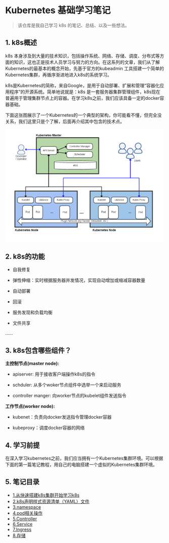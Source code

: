 # Kubernetes 基础学习笔记


> 该仓库是我自己学习 k8s 的笔记、总结、以及一些想法。
> 

## 1. k8s概述

k8s 本身涉及到大量的技术知识，包括操作系统、网络、存储、调度、分布式等方面的知识，这也正是技术人员学习与努力的方向。在这系列的文章，我们从了解Kubernetes的最基本的概念开始，先基于官方的kubeadmin 工具搭建一个简单的Kubernetes集群，再循序渐进地进入k8s的系统学习。


k8s是Kubernetes的简称，来自Google，是用于自动部署、扩展和管理“容器化应用程序”的开源系统。简单地说就是：k8s 是一套服务器集群管理组件，k8s现在普遍用于管理集群节点上的容器。在学习k8s之前，我们应该具备一定的docker容器基础。


下面这张图展示了一个Kubernetes的一个典型的架构，你可能看不懂，但完全没关系，我们这里只是个了解，后面再介绍其中包含的技术点。

![Kubernetes](./img/Kubernetes.png)


## 2. k8s的功能

- 自我修复

- 弹性伸缩：实时根据服务器并发情况，实现自动增加或缩减容器数量

- 自动部署

- 回滚

- 服务发现和负载均衡

- 文件共享

......


## 3. k8s包含哪些组件？

**主控制节点(master node):**

- apiserver: 用于接收客户端操作k8s的指令

- schduler: 从多个woker节点组件中选举一个来启动服务

- controller manger: 向worker节点的kubelet组件发送指令


**工作节点(worker node):**

- kubenet：负责向docker发送指令管理docker容器

- kubeproxy：调度docker容器的网络

## 4. 学习前提

在深入学习kubernetes之前，我们应当拥有一个Kubernetes集群环境。可以根据下面的第一篇笔记教程，用自己的电脑搭建一个虚拟的Kubernetes集群环境。

## 5. 笔记目录

- [1.从快速搭建k8s集群开始学习k8s](./note/kb1-build.md)
- [2.k8s声明样式资源清单（YAML）文件](./note/kb2-yaml.md)
- [3.namespace](./note/kb3-namespace.md)
- [4.pod相关操作](./note/kb4-pod.md)
- [5.Controller](./note/kb5-controller.md)
- [6.Service](./note/kb6-service.md)
- [7.Ingress](./note/kb7-ingress.md)
- [8.存储](./note/kb8-storage.md)
